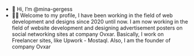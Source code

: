 - 👋 Hi, I’m @mina-gergess
- 👨‍🎓 Welcome to my profile, I have been working in the field of web development and designs since 2020 until now. I am now working in the field of website development and designing advertisement posters on social networking sites at company Ovxar. Basically, I work on Freelancer sites, like Upwork - Mostaql. Also, I am the founder of company Ovxar  
